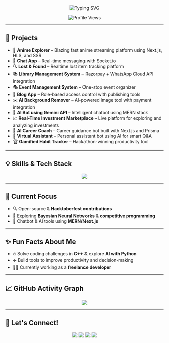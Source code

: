 <!-- Typing SVG -->
<p align="center">
  <img src="https://readme-typing-svg.demolab.com?font=Fira+Code&size=24&pause=1000&color=00F7FF&center=true&vCenter=true&width=435&lines=Hi%2C+I'm+Arbaz+Ahmed;Full-Stack+Developer+%7C+CSE+Student;Freelance+Developer+%7C+AI+Enthusiast" alt="Typing SVG" />
</p>

<!-- Profile Views -->
<p align="center">
  <img src="https://komarev.com/ghpvc/?username=arbazahmed07&style=for-the-badge&label=Profile+Views&color=blue" alt="Profile Views" />
</p>

---

## 🚀 Projects

- 🎥 **Anime Explorer** – Blazing fast anime streaming platform using Next.js, HLS, and SSR  
- 💬 **Chat App** – Real-time messaging with Socket.io  
- 🔍 **Lost & Found** – Realtime lost item tracking platform  
- 📚 **Library Management System** – Razorpay + WhatsApp Cloud API integration  
- 🎭 **Event Management System** – One-stop event organizer  
- 📝 **Blog App** – Role-based access control with publishing tools  
- ✂️ **AI Background Remover** – AI-powered image tool with payment integration  
- 🤖 **AI Bot using Gemini API** – Intelligent chatbot using MERN stack  
- 📈 **Real-Time Investment Marketplace** – Live platform for exploring and analyzing investments  
- 🧠 **AI Career Coach** – Career guidance bot built with Next.js and Prisma  
- 💬 **Virtual Assistant** – Personal assistant bot using AI for smart Q&A  
- 🏆 **Gamified Habit Tracker** – Hackathon-winning productivity tool  

---

## 💡 Skills & Tech Stack

<p align="center">
  <img src="https://skillicons.dev/icons?i=cpp,python,js,ts,react,nextjs,tailwind,docker,mongodb,postgres,git,github,vscode&perline=7" />
</p>

---

## 🎯 Current Focus

- 🔍 Open-source & **Hacktoberfest contributions**  
- 📖 Exploring **Bayesian Neural Networks** & **competitive programming**  
- 🤖 Chatbot & AI tools using **MERN/Next.js**

---

## ✨ Fun Facts About Me

- 🔥 Solve coding challenges in **C++** & explore **AI with Python**  
- ✈️ Build tools to improve productivity and decision-making  
- 🧑‍💻 Currently working as a **freelance developer**  

---

## 📈 GitHub Activity Graph

<p align="center">
  <img src="https://github-readme-activity-graph.vercel.app/graph?username=arbazahmed07&theme=github-compact&hide_border=true&area=true" />
</p>

---

## 🤝 Let's Connect!

<p align="center">
  <a href="https://arbaaz.vercel.app" target="_blank"><img src="https://img.shields.io/badge/Portfolio-000?style=for-the-badge&logo=vercel&logoColor=white" /></a>
  <a href="https://linkedin.com/in/mohammad-arbaz-ahmed-0a6446290" target="_blank"><img src="https://img.shields.io/badge/LinkedIn-0077B5?style=for-the-badge&logo=linkedin&logoColor=white" /></a>
  <a href="mailto:arbazahmed1729@gmail.com"><img src="https://img.shields.io/badge/Gmail-D14836?style=for-the-badge&logo=gmail&logoColor=white" /></a>
  <a href="https://github.com/arbazahmed07"><img src="https://img.shields.io/badge/GitHub-000?style=for-the-badge&logo=github&logoColor=white" /></a>
</p>
